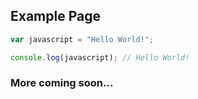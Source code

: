 ## Example Page

```js
var javascript = "Hello World!";

console.log(javascript); // Hello World!
```

### More coming soon...
